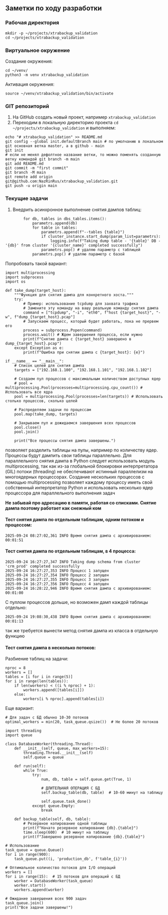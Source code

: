 ## Заметки по ходу разработки
### Рабочая директория
```
mkdir -p ~/projects/xtrabackup_validation
cd ~/projects/xtrabackup_validation
```
### Виртуальное окружение
Создание окружения:
```
cd ~/venv/
python3 -m venv xtrabackup_validation
```
Активация окружения:
```
source ~/venv/xtrabackup_validation/bin/activate
```
### GIT репозиторий
1. На GitHub создать новый проект, например `xtrabackup_validation`
2. Переходим в локальную директорию проекта `cd ~/projects/xtrabackup_validation` и выполняем:
```
echo "# xtrabackup_validation" >> README.md
git config --global init.defaultBranch main # по умолчанию в локальном git основная ветка master, а в github - main
git init
# если не менял дефолтное название ветки, то можно поменять созданную ветку командой git branch -m main
git add README.md
git commit -m "first commit"
git branch -M main
git remote add origin git@github.com:NazRinRus/xtrabackup_validation.git
git push -u origin main
```
### Текущие задачи
1. Внедрить асинхронное выполнение снятия дампов таблиц:
```
        for db, tables in dbs_tables.items():
            parametrs.append(db)
            for table in tables:
                parametrs.append(f"--tables {table}")
                if cluster_instance.start_dump(param_list=parametrs):
                    logging.info(f"Taking dump table - '{table}' DB - '{db}' from cluster '{cluster_name}' completed successfully")
                parametrs.pop() # удаляю параметр с таблицей
            parametrs.pop() # удаляю параметр с базой
```
Попробовать такой вариант:
```
import multiprocessing
import subprocess
import os

def take_dump(target_host):
    """Функция для снятия дампа для конкретного хоста."""
    try:
        # Пример: использование tcpdump для захвата трафика
        # Замените эту команду на вашу реальную команду снятия дампа
        command = ["tcpdump", "-i", "eth0", f"host {target_host}", "-w", f"dump_{target_host}.pcap"]
        # Запускаем процесс, который будет работать, пока не прервем его
        process = subprocess.Popen(command)
        process.wait() # Ждем завершения процесса, если нужно
        print(f"Снятие дампа с {target_host} завершено в dump_{target_host}.pcap")
    except Exception as e:
        print(f"Ошибка при снятии дампа с {target_host}: {e}")

if __name__ == "__main__":
    # Список целей для снятия дампа
    targets = ["192.168.1.100", "192.168.1.101", "192.168.1.102"]

    # Создаем пул процессов с максимальным количеством доступных ядер
    # pool = multiprocessing.Pool(processes=multiprocessing.cpu_count()) # Использовать все ядра
    pool = multiprocessing.Pool(processes=len(targets)) # Использовать столько процессов, сколько целей

    # Распределяем задачи по процессам
    pool.map(take_dump, targets)

    # Закрываем пул и дожидаемся завершения всех процессов
    pool.close()
    pool.join()

    print("Все процессы снятия дампа завершены.")
```
позволяет разделить таблицы на пулы, например по количеству ядер. Процессы будут дампить свои таблицы параллельно.
Для параллельного снятия дампа в Python следует использовать модуль multiprocessing, так как из-за глобальной блокировки интерпретатора (GIL) потоки (threading) не обеспечивают истинный параллелизм на многоядерных процессорах. Создание нескольких процессов с помощью multiprocessing позволяет каждому процессу иметь свой собственный интерпретатор Python и использовать несколько ядер процессора для параллельного выполнения задач


**Не забывай про адресацию в памяти, работая со списками. Снятие дампа поэтому работает как снежный ком**

#### Тест снятия дампа по отдельным таблицам, одним потоком и процессом:
```
2025-09-24 08:27:02,361 INFO Время снятия дампа с архивированием: 00:01:51
```
#### Тест снятия дампа по отдельным таблицам, в 4 процесса:
```
2025-09-24 16:27:27,347 INFO Taking dump schema from cluster 'crm_prod' completed successfully
2025-09-24 16:27:27,353 INFO Процесс 1 запущен
2025-09-24 16:27:27,354 INFO Процесс 2 запущен
2025-09-24 16:27:27,355 INFO Процесс 3 запущен
2025-09-24 16:27:27,356 INFO Процесс 4 запущен
2025-09-24 16:28:22,946 INFO Время снятия дампа с архивированием: 00:01:00
```
С пуллом процессов дольше, но возможен дамп каждой таблицы отдельно:
```
2025-09-24 19:08:30,438 INFO Время снятия дампа с архивированием: 00:01:13
```
так же требуется вынести метод снятия дампа из класса в отдельную функцию
#### Тест снятия дампа в несколько потоков:

Разбиение таблиц на задачи:
```
nproc = 8
workers = []
tables = [i for i in range(5)]
for i in range(len(tables)):
    if len(workers) < ((i % nproc) + 1):
        workers.append([tables[i]])
    else:
        workers[i % nproc].append(tables[i])

```

Еще вариант:
```
# Для задач с БД обычно 10-30 потоков
optimal_workers = min(20, task_queue.qsize())  # Не более 20 потоков

import threading
import queue

class DatabaseWorker(threading.Thread):
    def __init__(self, queue, max_workers=15):
        threading.Thread.__init__(self)
        self.queue = queue
        
    def run(self):
        while True:
            try:
                num, db, table = self.queue.get(True, 1)
                
                # ДЛИТЕЛЬНАЯ ОПЕРАЦИЯ С БД
                self.backup_table(db, table)  # 10-60 минут на таблицу
                
                self.queue.task_done()
            except queue.Empty:
                break
    
    def backup_table(self, db, table):
        # Резервное копирование одной таблицы
        print(f"Начато резервное копирование {db}.{table}")
        time.sleep(600)  # 10 минут на таблицу
        print(f"Завершено резервное копирование {db}.{table}")

# Использование
task_queue = queue.Queue()
for i in range(900):
    task_queue.put((i, 'production_db', f'table_{i}'))

# Оптимальное количество потоков для I/O операций
workers = []
for i in range(15):  # 15 потоков для операций с БД
    worker = DatabaseWorker(task_queue)
    worker.start()
    workers.append(worker)

# Ожидание завершения всех 900 задач
task_queue.join()
print("Все задачи завершены!")
```
